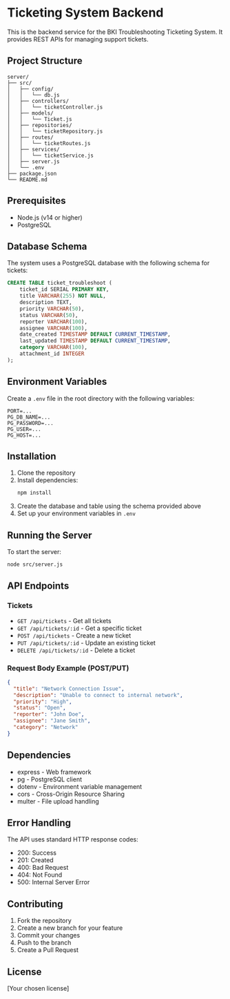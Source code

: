 # Ticketing System Backend

This is the backend service for the BKI Troubleshooting Ticketing System. It provides REST APIs for managing support tickets.

## Project Structure

```
server/
├── src/
│   ├── config/
│   │   └── db.js
│   ├── controllers/
│   │   └── ticketController.js
│   ├── models/
│   │   └── Ticket.js
│   ├── repositories/
│   │   └── ticketRepository.js
│   ├── routes/
│   │   └── ticketRoutes.js
│   ├── services/
│   │   └── ticketService.js
│   ├── server.js
│   └── .env
├── package.json
└── README.md
```

## Prerequisites

- Node.js (v14 or higher)
- PostgreSQL

## Database Schema

The system uses a PostgreSQL database with the following schema for tickets:

```sql
CREATE TABLE ticket_troubleshoot (
    ticket_id SERIAL PRIMARY KEY,
    title VARCHAR(255) NOT NULL,
    description TEXT,
    priority VARCHAR(50),
    status VARCHAR(50),
    reporter VARCHAR(100),
    assignee VARCHAR(100),
    date_created TIMESTAMP DEFAULT CURRENT_TIMESTAMP,
    last_updated TIMESTAMP DEFAULT CURRENT_TIMESTAMP,
    category VARCHAR(100),
    attachment_id INTEGER
);
```

## Environment Variables

Create a `.env` file in the root directory with the following variables:

```
PORT=...
PG_DB_NAME=...
PG_PASSWORD=...
PG_USER=...
PG_HOST=...
```

## Installation

1. Clone the repository
2. Install dependencies:
   ```bash
   npm install
   ```
3. Create the database and table using the schema provided above
4. Set up your environment variables in `.env`

## Running the Server

To start the server:

```bash
node src/server.js
```

## API Endpoints

### Tickets

- `GET /api/tickets` - Get all tickets
- `GET /api/tickets/:id` - Get a specific ticket
- `POST /api/tickets` - Create a new ticket
- `PUT /api/tickets/:id` - Update an existing ticket
- `DELETE /api/tickets/:id` - Delete a ticket

### Request Body Example (POST/PUT)

```json
{
  "title": "Network Connection Issue",
  "description": "Unable to connect to internal network",
  "priority": "High",
  "status": "Open",
  "reporter": "John Doe",
  "assignee": "Jane Smith",
  "category": "Network"
}
```

## Dependencies

- express - Web framework
- pg - PostgreSQL client
- dotenv - Environment variable management
- cors - Cross-Origin Resource Sharing
- multer - File upload handling

## Error Handling

The API uses standard HTTP response codes:
- 200: Success
- 201: Created
- 400: Bad Request
- 404: Not Found
- 500: Internal Server Error

## Contributing

1. Fork the repository
2. Create a new branch for your feature
3. Commit your changes
4. Push to the branch
5. Create a Pull Request

## License

[Your chosen license]
